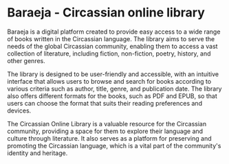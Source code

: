 # Baraeja - Circassian online library
Baraeja is a digital platform created to provide easy access to a wide range of books written in the Circassian language. The library aims to serve the needs of the global Circassian community, enabling them to access a vast collection of literature, including fiction, non-fiction, poetry, history, and other genres.

The library is designed to be user-friendly and accessible, with an intuitive interface that allows users to browse and search for books according to various criteria such as author, title, genre, and publication date. The library also offers different formats for the books, such as PDF and EPUB, so that users can choose the format that suits their reading preferences and devices.

The Circassian Online Library is a valuable resource for the Circassian community, providing a space for them to explore their language and culture through literature. It also serves as a platform for preserving and promoting the Circassian language, which is a vital part of the community's identity and heritage.
